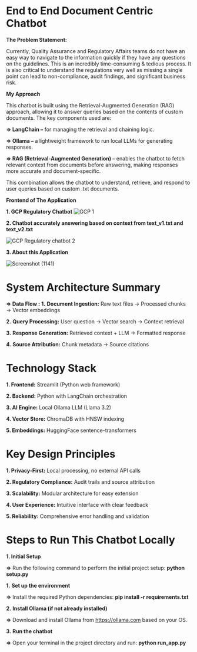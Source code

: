 
# End to End Document Centric Chatbot



**The Problem Statement:**

Currently, Quality Assurance and Regulatory Affairs teams do not have an easy way to navigate 
to the information quickly if they have any questions on the guidelines. This is an incredibly 
time-consuming & tedious process. It is also critical to understand the regulations very well as 
missing a single point can lead to non-compliance, audit findings, and significant business risk.  

**My Approach**

This chatbot is built using the Retrieval-Augmented Generation (RAG) approach, allowing it to answer queries based on the contents of custom documents. The key components used are:

**=> LangChain –** for managing the retrieval and chaining logic.

**=> Ollama –** a lightweight framework to run local LLMs for generating responses.

**=> RAG (Retrieval-Augmented Generation) –** enables the chatbot to fetch relevant context from documents before answering, making responses more accurate and document-specific.

This combination allows the chatbot to understand, retrieve, and respond to user queries based on custom .txt documents.

**Frontend of The Application**

**1. GCP Regulatory Chatbot**
![GCP 1](https://github.com/user-attachments/assets/f39d66ef-e90e-43d0-a8f3-1a5789c75c08)


**2. Chatbot accurately answering based on context from text_v1.txt and text_v2.txt**


![GCP Regulatory chatbot 2](https://github.com/user-attachments/assets/f9bbb42d-d9e5-4ed0-a6b0-7b8ee8dbff8a)

**3. About this Application**

![Screenshot (1141)](https://github.com/user-attachments/assets/f2d89e0e-b697-4e76-9ae4-76b7f0e656ca)



 # System Architecture Summary

**=> Data Flow :**
**1.** **Document Ingestion:** Raw text files → Processed chunks → Vector embeddings 

**2.** **Query Processing:** User question → Vector search → Context retrieval 

**3.** **Response Generation:** Retrieved context + LLM → Formatted response 

**4.** **Source Attribution:** Chunk metadata → Source citations 



# Technology Stack

**1. Frontend:** Streamlit (Python web framework) 

**2. Backend:** Python with LangChain orchestration 

**3. AI Engine:** Local Ollama LLM (Llama 3.2) 

**4. Vector Store:** ChromaDB with HNSW indexing 

**5. Embeddings:** HuggingFace sentence-transformers


# Key Design Principles

**1. Privacy-First:** Local processing, no external API calls 

**2. Regulatory Compliance:** Audit trails and source attribution 

**3. Scalability:** Modular architecture for easy extension 

**4. User Experience:** Intuitive interface with clear feedback 

**5. Reliability:** Comprehensive error handling and validation




# Steps to Run This Chatbot Locally

**1. Initial Setup**

**=>** Run the following command to perform the initial project setup: **python setup.py**



**1.** **Set up the environment**

**=>** Install the required Python dependencies: **pip install -r requirements.txt**



**2.** **Install Ollama (if not already installed)**

**=>** Download and install Ollama from https://ollama.com based on your OS.



**3.** **Run the chatbot**

**=>** Open your terminal in the project directory and run: **python run_app.py**



   
